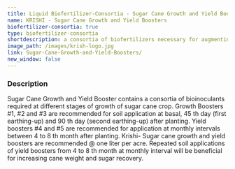 ```yaml
---
title: Liquid Biofertilizer-Consortia - Sugar Cane Growth and Yield Boosters
name: KRISHI - Sugar Cane Growth and Yield Boosters
biofertilizer-consortia: true
type: biofertilizer-consortia
shortdescription: a consortia of biofertilizers necessary for augmenting vegetative growth of mulberry
image_path: /images/krish-logo.jpg
link: Sugar-Cane-Growth-and-Yield-Boosters/
new_window: false
---
```

### Description
Sugar Cane Growth and Yield Booster contains a consortia of bioinoculants required at
different stages of growth of sugar cane crop. Growth Boosters #1, #2 and #3 are recommended
for soil application at basal, 45 th day (first earthing-up) and 90 th day (second earthing-up) after
planting. Yield boosters #4 and #5 are recommended for application at monthly intervals
between 4 to 8 th month after planting. Krishi- Sugar cane growth and yield boosters are
recommended @ one liter per acre. Repeated soil applications of yield boosters from 4 to 8 th
month at monthly interval will be beneficial for increasing cane weight and sugar recovery.
